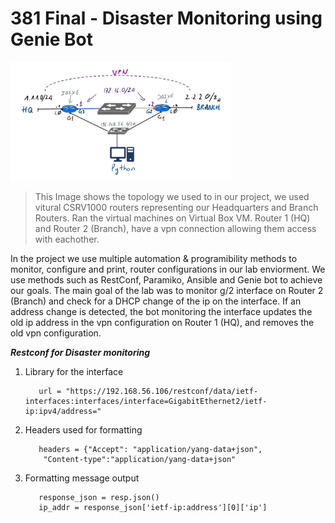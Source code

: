 # 381 Final - Disaster Monitoring using Genie Bot
<img src='images/header.png' width=70% />

>This Image shows the topology we used to in our project, we used vitural CSRV1000 routers representing our Headquarters and Branch Routers. Ran the virtual machines on Virtual Box VM. Router 1 (HQ) and Router 2 (Branch), have a vpn connection allowing them access with eachother.

In the project we use multiple automation & programibility methods to monitor, configure and print, router configurations in our lab enviorment. We use methods such as RestConf, Paramiko, Ansible and Genie bot to achieve our goals. The main goal of the lab was to monitor g/2 interface on Router 2 (Branch) and check for a DHCP change of the ip on the interface. If an address change is detected, the bot monitoring the interface updates the old ip address in the vpn configuration on Router 1 (HQ), and removes the old vpn configuration.

***Restconf for Disaster monitoring***

1. Library for the interface

          url = "https://192.168.56.106/restconf/data/ietf-interfaces:interfaces/interface=GigabitEthernet2/ietf-ip:ipv4/address="
        
2. Headers used for formatting

          headers = {"Accept": "application/yang-data+json",
           "Content-type":"application/yang-data+json"
           
3. Formatting message output

          response_json = resp.json()
          ip_addr = response_json['ietf-ip:address'][0]['ip']
